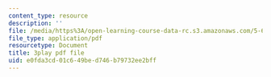 ```yaml
---
content_type: resource
description: ''
file: /media/https%3A/open-learning-course-data-rc.s3.amazonaws.com/5-61-physical-chemistry-fall-2017/e0fda3cd01c649bed746b79732ee2bff_9WthWtTxdj0.pdf
file_type: application/pdf
resourcetype: Document
title: 3play pdf file
uid: e0fda3cd-01c6-49be-d746-b79732ee2bff
---
```

